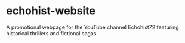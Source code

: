# echohist-website
A promotional webpage for the YouTube channel Echohist72 featuring historical thrillers and fictional sagas.
